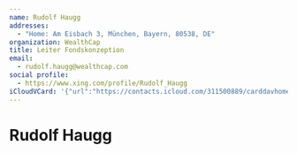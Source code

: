 ```yaml
---
name: Rudolf Haugg
addresses:
  - "Home: Am Eisbach 3, München, Bayern, 80538, DE"
organization: WealthCap
title: Leiter Fondskonzeption
email:
  - rudolf.haugg@wealthcap.com
social profile:
  - https://www.xing.com/profile/Rudolf_Haugg
iCloudVCard: '{"url":"https://contacts.icloud.com/311500889/carddavhome/card/MzE0N2IxNmYtMGYxYS00NjQ4LWI1YTItNzRhYzYxNWNiMmMz.vcf","etag":"\"kmfhc9sd\"","data":"BEGIN:VCARD\r\nVERSION:3.0\r\nFN:\r\nN:Haugg;Rudolf;;;\r\nUID:3147b16f-0f1a-4648-b5a2-74ac615cb2c3\r\nADR;TYPE=HOME:;;Am Eisbach 3;München;Bayern;80538;DE;\r\nitem1.X-ABLABEL:Work\r\nitem2.X-ABLABEL:Work\r\nitem0.X-ABLABEL:xing\r\nPRODID:ez-vcard 0.9.13-fc\r\nREV:2025-04-03T22:04:37Z\r\nORG:WealthCap;\r\nTITLE:Leiter Fondskonzeption\r\nEMAIL;TYPE=PREF:rudolf.haugg@wealthcap.com\r\n;TYPE=jpeg;VALUE=uri:https://gateway.icloud.com/contacts/311500889/ck/card/\r\n 9ba91637031ec406ac26a6da1a848b76\r\nitem0.X-SOCIALPROFILE;X-USER=Rudolf_Haugg:https://www.xing.com/profile/Rudo\r\n lf_Haugg\r\nEND:VCARD"}'
---
```

# Rudolf Haugg